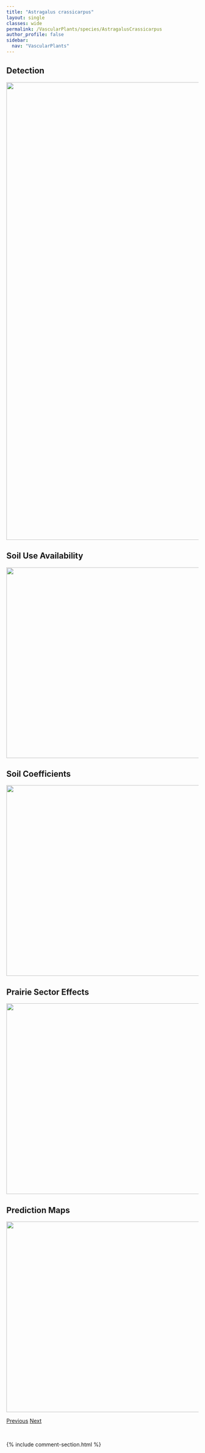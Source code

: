 ```yaml
---
title: "Astragalus crassicarpus"
layout: single
classes: wide
permalink: /VascularPlants/species/AstragalusCrassicarpus
author_profile: false
sidebar:
  nav: "VascularPlants"
---
```


<h2>Detection</h2>

<a href="https://drive.google.com/uc?export=view&id=1XeqWboy0HFaYLQPjQCx2dPWo08R6eOdv">
<img src="https://drive.google.com/uc?export=view&id=1XeqWboy0HFaYLQPjQCx2dPWo08R6eOdv" height = "1200" width = "800">
</a>


<h2>Soil Use Availability</h2>

<a href="https://drive.google.com/uc?export=view&id=14m8xPwrULa-7o46MAfgUNb0Mohvfvb2v">
<img src="https://drive.google.com/uc?export=view&id=14m8xPwrULa-7o46MAfgUNb0Mohvfvb2v" height = "500" width = "1000">
</a>


<h2>Soil Coefficients</h2>

<a href="https://drive.google.com/uc?export=view&id=1zjoK7FVIEEkS6PoVg8lcqKrYpTcesB8i">
<img src="https://drive.google.com/uc?export=view&id=1zjoK7FVIEEkS6PoVg8lcqKrYpTcesB8i" height = "500" width = "1000">
</a>


<h2>Prairie Sector Effects</h2>

<a href="https://drive.google.com/uc?export=view&id=1hO-s9NNAJ7agfznwkyqSWgdCD5mwgaFc">
<img src="https://drive.google.com/uc?export=view&id=1hO-s9NNAJ7agfznwkyqSWgdCD5mwgaFc" height = "500" width = "1000">
</a>


<h2>Prediction Maps</h2>

<a href="https://drive.google.com/uc?export=view&id=1bg2MbYYPAO0PrRb97phC27DGxRckhFVh">
<img src="https://drive.google.com/uc?export=view&id=1bg2MbYYPAO0PrRb97phC27DGxRckhFVh" height = "500" width = "1000">
</a>


<a href="/DevelopmentWebsite/VascularPlants/species/AstragalusCicer" class="pagination--pager" title="Astragalus cicer">Previous</a> <a href="/DevelopmentWebsite/VascularPlants/species/AstragalusDrummondii" class="pagination--pager" title="Astragalus drummondii">Next</a>

<p>&nbsp;</p>

{% include comment-section.html %}
